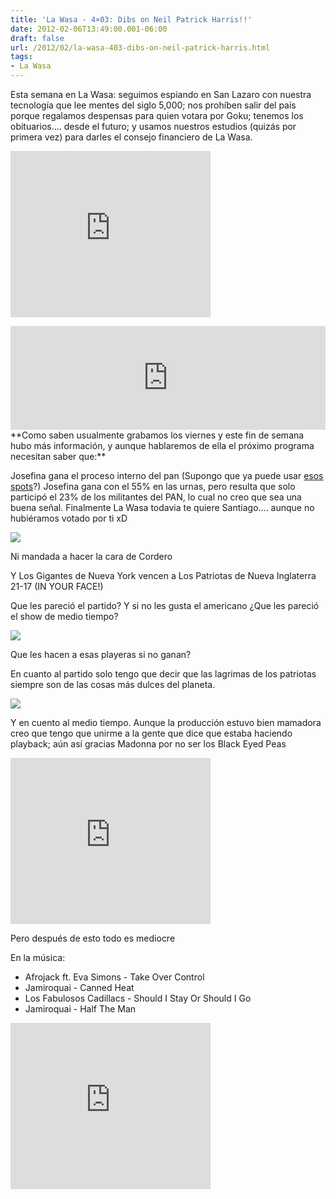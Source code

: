 ```yaml
---
title: 'La Wasa - 4×03: Dibs on Neil Patrick Harris!!'
date: 2012-02-06T13:49:00.001-06:00
draft: false
url: /2012/02/la-wasa-403-dibs-on-neil-patrick-harris.html
tags: 
- La Wasa
---
```


Esta semana en La Wasa: seguimos espiando en San Lazaro con nuestra tecnología que lee mentes del siglo 5,000; nos prohíben salir del país porque regalamos despensas para quien votara por Goku; tenemos los obituarios.... desde el futuro; y usamos nuestros estudios (quizás por primera vez) para darles el consejo financiero de La Wasa.  
  

 <object class="BLOGGER-youtube-video" classid="clsid:D27CDB6E-AE6D-11cf-96B8-444553540000" codebase="http://download.macromedia.com/pub/shockwave/cabs/flash/swflash.cab#version=6,0,40,0" data-thumbnail-src="http://2.gvt0.com/vi/2NuSQm2V5fI/0.jpg" height="266" width="320"><param name="movie" value="http://www.youtube.com/v/2NuSQm2V5fI&amp;fs=1&amp;source=uds"> <param name="bgcolor" value="#FFFFFF"> <embed width="320" height="266" src="http://www.youtube.com/v/2NuSQm2V5fI&amp;fs=1&amp;source=uds" type="application/x-shockwave-flash"></object> 

  

  
<iframe width="100%" height="166" scrolling="no" frameborder="no" src="http://w.soundcloud.com/player/?url=http%3A%2F%2Fapi.soundcloud.com%2Ftracks%2F85231134%3Fsecret_token%3Ds-0nPqn&amp;show_artwork=true&amp;secret_url=true"></iframe>  
**Como saben usualmente grabamos los viernes y este fin de semana hubo más información, y aunque hablaremos de ella el próximo programa necesitan saber que:**  
  
Josefina gana el proceso interno del pan (Supongo que ya puede usar [esos spots](http://www.la-wasa.com/2012/01/la-wasa-402-vs-la-tercera-dimension.html)?) Josefina gana con el 55% en las urnas, pero resulta que solo participó el 23% de los militantes del PAN, lo cual no creo que sea una buena señal. Finalmente La Wasa todavia te quiere Santiago.... aunque no hubiéramos votado por ti xD  
  

![](https://lh3.ggpht.com/-lKUxbp9N_Lw/UKG4UkLNb4I/AAAAAAAACCY/RtnSDOflVHY/s1600/Josefina+V%25C3%25A1zquez+Mota+celebra+junto+Cordero+Creel.jpg)

Ni mandada a hacer la cara de Cordero

  

  

Y Los Gigantes de Nueva York vencen a Los Patriotas de Nueva Inglaterra 21-17 (IN YOUR FACE!)  
  
Que les pareció el partido? Y si no les gusta el americano ¿Que les pareció el show de medio tiempo?  
  

[![](https://lh3.ggpht.com/-y81Zgh7s27U/UKG4Uh5G1cI/AAAAAAAACCY/WZOgANNrL9c/s1600/138326976.jpg)](http://2.bp.blogspot.com/-y81Zgh7s27U/UKG4Uh5G1cI/AAAAAAAACCY/WZOgANNrL9c/s1600/138326976.jpg)

Que les hacen a esas playeras si no ganan?

  
  
En cuanto al partido solo tengo que decir que las lagrimas de los patriotas siempre son de las cosas más dulces del planeta.  
  

[![](https://lh3.ggpht.com/-beXPO_XFUiE/UKG4UuNZrDI/AAAAAAAACCY/m-75BUmHeSM/s1600/138324578.jpg)](http://2.bp.blogspot.com/-beXPO_XFUiE/UKG4UuNZrDI/AAAAAAAACCY/m-75BUmHeSM/s1600/138324578.jpg)

  
Y en cuento al medio tiempo. Aunque la producción estuvo bien mamadora creo que tengo que unirme a la gente que dice que estaba haciendo playback; aún así gracias Madonna por no ser los Black Eyed Peas  
  

  

 <object class="BLOGGER-youtube-video" classid="clsid:D27CDB6E-AE6D-11cf-96B8-444553540000" codebase="http://download.macromedia.com/pub/shockwave/cabs/flash/swflash.cab#version=6,0,40,0" data-thumbnail-src="http://3.gvt0.com/vi/ScA2FqJn9ic/0.jpg" height="266" width="320"><param name="movie" value="http://www.youtube.com/v/ScA2FqJn9ic&amp;fs=1&amp;source=uds"> <param name="bgcolor" value="#FFFFFF"> <embed width="320" height="266" src="http://www.youtube.com/v/ScA2FqJn9ic&amp;fs=1&amp;source=uds" type="application/x-shockwave-flash"></object> 

Pero después de esto todo es mediocre

  

En la música:

*   Afrojack ft. Eva Simons - Take Over Control
*   Jamiroquai - Canned Heat
*   Los Fabulosos Cadillacs - Should I Stay Or Should I Go
*   Jamiroquai - Half The Man

 <object class="BLOGGER-youtube-video" classid="clsid:D27CDB6E-AE6D-11cf-96B8-444553540000" codebase="http://download.macromedia.com/pub/shockwave/cabs/flash/swflash.cab#version=6,0,40,0" data-thumbnail-src="http://3.gvt0.com/vi/_Sedt2LhOmc/0.jpg" height="266" width="320"><param name="movie" value="http://www.youtube.com/v/_Sedt2LhOmc&amp;fs=1&amp;source=uds"> <param name="bgcolor" value="#FFFFFF"> <embed width="320" height="266" src="http://www.youtube.com/v/_Sedt2LhOmc&amp;fs=1&amp;source=uds" type="application/x-shockwave-flash"></object>